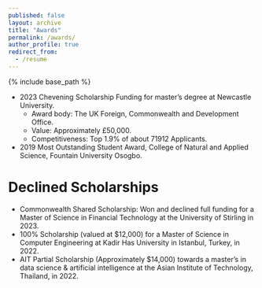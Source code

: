 ```yaml
---
published: false
layout: archive
title: "Awards"
permalink: /awards/
author_profile: true
redirect_from:
  - /resume
---
```


{% include base_path %}

* 2023 Chevening Scholarship	Funding for master’s degree at Newcastle University.
    * Award body: The UK Foreign, Commonwealth and Development Office.
    * Value: Approximately £50,000.
    * Competitiveness: Top 1.9% of about 71912 Applicants.
* 2019 Most Outstanding Student Award, College of Natural and Applied Science, Fountain University Osogbo.

#  Declined Scholarships
* Commonwealth Shared Scholarship: Won and declined full funding for a Master of Science in Financial Technology at the University of Stirling in 2023.
* 100% Scholarship (valued at $12,000) for a Master of Science in Computer Engineering at Kadir Has University in Istanbul, Turkey, in 2022.
* AIT Partial Scholarship (Approximately $14,000) towards a master’s in data science & artificial intelligence at the Asian Institute of Technology, Thailand, in 2022.
 
